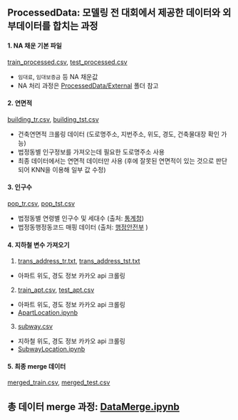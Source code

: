 ## ProcessedData: 모델링 전 대회에서 제공한 데이터와 외부데이터를 합치는 과정
#### 1. NA 채운 기본 파일
[train_processed.csv](https://github.com/whdbfla6/Daesamanlap/blob/a25c6ba78220d67d33e76ae26a34ece1619ad4cd/ProcessedData/subway.csv), [test_processed.csv](https://github.com/whdbfla6/Daesamanlap/blob/fe93fc199b1d9564f0db5b962805a2e4eb117fb5/ProcessedData/test_processed.csv)
- `임대료`, `임대보증금` 등 NA 채운값 
- NA 처리 과정은 [ProcessedData/External](https://github.com/whdbfla6/Daesamanlap/blob/cbfeadb34308bff2368bdd431a40d30ce2ac2a3c/ProcessedData/External/readme.md) 폴더 참고 

#### 2. 연면적
 [building_tr.csv](https://github.com/whdbfla6/Daesamanlap/blob/d6e96a0d8c1fe49c5fff5e91823ff53fe3438f36/ProcessedData/building_tr.csv), [building_tst.csv](https://github.com/whdbfla6/Daesamanlap/blob/d6e96a0d8c1fe49c5fff5e91823ff53fe3438f36/ProcessedData/building_tst.csv)
- 건축연면적 크롤링 데이터 (도로명주소, 지번주소, 위도, 경도, 건축물대장 확인 가능)
- 법정동별 인구정보를 가져오는데 필요한 도로명주소 사용
- 최종 데이터에서는 연면적 데이터만 사용 (후에 잘못된 연면적이 있는 것으로 판단되어 KNN을 이용해 일부 값 수정)

#### 3. 인구수
[pop_tr.csv](https://github.com/whdbfla6/Daesamanlap/blob/a25c6ba78220d67d33e76ae26a34ece1619ad4cd/ProcessedData/pop_tr.csv), [pop_tst.csv](https://github.com/whdbfla6/Daesamanlap/blob/a25c6ba78220d67d33e76ae26a34ece1619ad4cd/ProcessedData/pop_tst.csv)
- 법정동별 연령별 인구수 및 세대수 (출처: [통계청](https://kostat.go.kr/portal/korea/index.action))
- 법정동행정동코드 매핑 데이터 (출처: [행정안전부](https://www.mois.go.kr/frt/bbs/type001/commonSelectBoardArticle.do;jsessionid=+ZUzK-vRbyaKqumcJq8NrYJf.node50?bbsId=BBSMSTR_000000000052&nttId=85215) )

#### 4. 지하철 변수 가져오기 
1) [trans_address_tr.txt](https://github.com/whdbfla6/Daesamanlap/blob/a25c6ba78220d67d33e76ae26a34ece1619ad4cd/ProcessedData/trans_address_tr.txt), [trans_address_tst.txt](https://github.com/whdbfla6/Daesamanlap/blob/a25c6ba78220d67d33e76ae26a34ece1619ad4cd/ProcessedData/trans_address_tst.txt)
- 아파트 위도, 경도 정보 카카오 api 크롤링 

2) [train_apt.csv](https://github.com/whdbfla6/Daesamanlap/blob/a25c6ba78220d67d33e76ae26a34ece1619ad4cd/ProcessedData/train_apt.csv), [test_apt.csv](https://github.com/whdbfla6/Daesamanlap/blob/a25c6ba78220d67d33e76ae26a34ece1619ad4cd/ProcessedData/test_apt.csv)
- 아파트 위도, 경도 정보 카카오 api 크롤링 
- [ApartLocation.ipynb](https://github.com/whdbfla6/Daesamanlap/blob/e1770f576f57529d33c6706c9070cbf47c94f7a8/External3/ApartLocation.ipynb)

3) [subway.csv](https://github.com/whdbfla6/Daesamanlap/blob/a25c6ba78220d67d33e76ae26a34ece1619ad4cd/ProcessedData/subway.csv)
-  지하철 위도, 경도 정보 카카오 api 크롤링 
-  [SubwayLocation.ipynb](https://github.com/whdbfla6/Daesamanlap/blob/e1770f576f57529d33c6706c9070cbf47c94f7a8/External3/SubwayLocation.ipynb)

#### 5. 최종 merge 데이터
[merged_train.csv](https://github.com/whdbfla6/Daesamanlap/blob/fe93fc199b1d9564f0db5b962805a2e4eb117fb5/ProcessedData/merged_train.csv), [merged_test.csv](https://github.com/whdbfla6/Daesamanlap/blob/fe93fc199b1d9564f0db5b962805a2e4eb117fb5/ProcessedData/merged_test.csv)


## 총 데이터 merge 과정: [DataMerge.ipynb](https://github.com/whdbfla6/Daesamanlap/blob/e40a664000410e00550f1ee5dbb9b55080b6deec/ProcessedData/External/DataMerge.ipynb)
